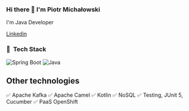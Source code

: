 ### Hi there 👋 I'm Piotr Michałowski
I'm Java Developer

[Linkedin](https://www.linkedin.com/in/piotr-michałowski-97a0aa183/)

### 🚀 &nbsp;Tech Stack

![Spring Boot](https://img.shields.io/badge/springboot-%236DB33F.svg?style=for-the-badge&logo=springboot&logoColor=white)
![Java](https://img.shields.io/badge/java-%23ED8B00.svg?style=for-the-badge&logo=java&logoColor=white)

## Other technologies
✅ Apache Kafka
✅ Apache Camel
✅ Kotlin
✅ NoSQL
✅ Testing, JUnit 5, Cucumber
✅ PaaS OpenShift

